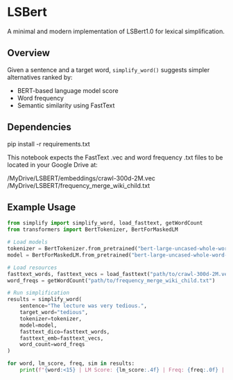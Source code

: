 # LSBert

A minimal and modern implementation of LSBert1.0 for lexical simplification.

## Overview

Given a sentence and a target word, `simplify_word()` suggests simpler alternatives ranked by:
- BERT-based language model score
- Word frequency
- Semantic similarity using FastText

## Dependencies

pip install -r requirements.txt

This notebook expects the FastText .vec and word frequency .txt files to be located in your Google Drive at:

/MyDrive/LSBERT/embeddings/crawl-300d-2M.vec  
/MyDrive/LSBERT/frequency_merge_wiki_child.txt

## Example Usage

```python
from simplify import simplify_word, load_fasttext, getWordCount
from transformers import BertTokenizer, BertForMaskedLM

# Load models
tokenizer = BertTokenizer.from_pretrained("bert-large-uncased-whole-word-masking")
model = BertForMaskedLM.from_pretrained("bert-large-uncased-whole-word-masking").to("cpu")

# Load resources
fasttext_words, fasttext_vecs = load_fasttext("path/to/crawl-300d-2M.vec")
word_freqs = getWordCount("path/to/frequency_merge_wiki_child.txt")

# Run simplification
results = simplify_word(
    sentence="The lecture was very tedious.",
    target_word="tedious",
    tokenizer=tokenizer,
    model=model,
    fasttext_dico=fasttext_words,
    fasttext_emb=fasttext_vecs,
    word_count=word_freqs
)

for word, lm_score, freq, sim in results:
    print(f"{word:<15} | LM Score: {lm_score:.4f} | Freq: {freq:.0f} | Similarity: {sim:.2f}")

